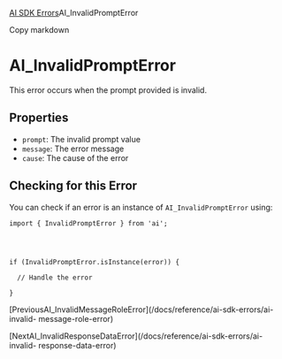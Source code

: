 [AI SDK Errors](/docs/reference/ai-sdk-errors)AI_InvalidPromptError

Copy markdown

# AI_InvalidPromptError

This error occurs when the prompt provided is invalid.

## Properties

  * `prompt`: The invalid prompt value
  * `message`: The error message
  * `cause`: The cause of the error

## Checking for this Error

You can check if an error is an instance of `AI_InvalidPromptError` using:

    
    
    import { InvalidPromptError } from 'ai';
    
    
    
    
    if (InvalidPromptError.isInstance(error)) {
    
      // Handle the error
    
    }

[PreviousAI_InvalidMessageRoleError](/docs/reference/ai-sdk-errors/ai-invalid-
message-role-error)

[NextAI_InvalidResponseDataError](/docs/reference/ai-sdk-errors/ai-invalid-
response-data-error)


